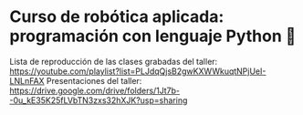 # Curso de robótica aplicada: programación con lenguaje Python 🐍
Lista de reproducción de las clases grabadas del taller: https://youtube.com/playlist?list=PLJdqQjsB2gwKXWWkuqtNPjUeI-LNLnFAX 
Presentaciones del taller: https://drive.google.com/drive/folders/1Jt7b--0u_kE35K25fLVbTN3zxs32hXJK?usp=sharing
